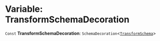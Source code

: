 # Variable: TransformSchemaDecoration

`Const` **TransformSchemaDecoration**: `SchemaDecoration`<[`TransformSchema`](/en/auto-docs/playground-react/interfaces/TransformSchema-1.md)>
